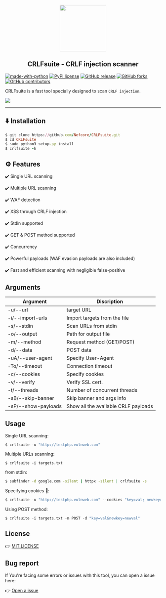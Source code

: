 <a href="https://github.com/Nefcore/CRLFsuite"><p align="center"><img src="https://github.com/Nefcore/CRLFsuite/blob/main/static/CRLFsuite_logo2.0.png" height="150" width="150"></p></a>
<h2 align="center">CRLFsuite - CRLF injection scanner</h2>

[![made-with-python](https://img.shields.io/badge/Made%20with-Python-1f425f.svg)](https://www.python.org/)
[![PyPI license](https://img.shields.io/pypi/l/ansicolortags.svg)](https://pypi.python.org/pypi/ansicolortags/)
[![GitHub release](https://img.shields.io/github/release/Nefcore/CRLFsuite)](https://GitHub.com/Nefcore/CRLFsuite/releases/)
[![GitHub forks](https://badgen.net/github/forks/Nefcore/CRLFsuite/)](https://GitHub.com/Nefcore/CRLFsuite/network/)
[![GitHub contributors](https://img.shields.io/github/contributors/Nefcore/CRLFsuite)](https://GitHub.com/Nefcore/badges/graphs/contributors/)

CRLFsuite is a fast tool specially designed to scan `CRLF injection`.

<img src="https://github.com/Nefcore/CRLFsuite/blob/main/static/crlfsuitev2.0.svg">

<hr>

## ⬇️ Installation

```ruby
$ git clone https://github.com/Nefcore/CRLFsuite.git
$ cd CRLFsuite
$ sudo python3 setup.py install
$ crlfsuite -h
```

## ⚙️ Features

:heavy_check_mark: Single URL scanning

:heavy_check_mark: Multiple URL scanning

:heavy_check_mark: WAF detection

:heavy_check_mark: XSS through CRLF injection

:heavy_check_mark: Stdin supported

:heavy_check_mark: GET & POST method supported

:heavy_check_mark: Concurrency

:heavy_check_mark: Powerful payloads (WAF evasion payloads are also included)

:heavy_check_mark: Fast and efficient scanning with negligible false-positive

## Arguments

|Argument | Discription|
|---------|------------|
|-u/--url | target URL |
|-i/--import-urls|Import targets from the file|
|-s/--stdin|Scan URLs from stdin|
|-o/--output|Path for output file|
|-m/--method|Request method (GET/POST)|
|-d/--data|POST data|
|-uA/--user-agent|Specify User-Agent|
|-To/--timeout|Connection timeout|
|-c/--cookies|Specify cookies|
|-v/--verify|Verify SSL cert.|
|-t/--threads|Number of concurrent threads|
|-sB/--skip-banner|Skip banner and args info|
|-sP/--show-payloads|Show all the available CRLF payloads|

## Usage

Single URL scanning:

```python
$ crlfsuite -u "http://testphp.vulnweb.com"
```

Multiple URLs scanning:

```
$ crlfsuite -i targets.txt
```

from stdin:

```bash
$ subfinder -d google.com -silent | httpx -silent | crlfsuite -s
```

Specifying cookies 🍪:

```python
$ crlfsuite -u "http://testphp.vulnweb.com" --cookies "key=val; newkey=newval"
```

Using POST method:

```python
$ crlfsuite -i targets.txt -m POST -d "key=val&newkey=newval"
```

## License

:point_right: <a href="https://github.com/Nefcore/CRLFsuite/blob/main/LICENSE">MIT LICENSE</a>

## Bug report

If You're facing some errors or issues with this tool, you can open a issue here:

👉 <a href="https://github.com/Nefcore/CRLFsuite/issues">Open a issue</a>
